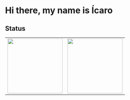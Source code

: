 # Hi there, my name is Ícaro


## Status
<table width="100%">
<tr>
   <td>
      <img height="180em" src="https://github-readme-stats.vercel.app/api?username=icaroVerilog&show_icons=true&hide_border=true&theme=tokyonight&bg_color=00000000" />
   </td>
   <td>
      <img height="180em" src="https://github-readme-stats.vercel.app/api/top-langs/?username=icaroVerilog&hide=css,html,Makefile&show_icons=true&hide_border=true&layout=compact&langs_count=8&theme=tokyonight&bg_color=00000000"/>
   </td>
</tr>
<table>

